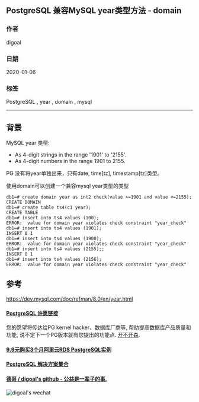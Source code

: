 ## PostgreSQL 兼容MySQL year类型方法 - domain
                                                                                                             
### 作者                                                                    
digoal                                                                                                             
                                                                                                             
### 日期                                                                                                             
2020-01-06                                                                                                         
                                                                                                             
### 标签                                                                                                             
PostgreSQL , year , domain , mysql   
                                                                                                             
----                                                                                                             
                                                                                                             
## 背景    
MySQL year 类型:  
  
- As 4-digit strings in the range '1901' to '2155'.  
- As 4-digit numbers in the range 1901 to 2155.  
  
PG 没有将year单独出来，只有date, time[tz], timestamp[tz]类型。   
  
使用domain可以创建一个兼容mysql year类型的类型  
  
```  
db1=# create domain year as int2 check(value >=1901 and value <=2155);  
CREATE DOMAIN  
db1=# create table ts4(c1 year);  
CREATE TABLE  
db1=# insert into ts4 values (100);  
ERROR:  value for domain year violates check constraint "year_check"  
db1=# insert into ts4 values (1901);  
INSERT 0 1  
db1=# insert into ts4 values (1900);  
ERROR:  value for domain year violates check constraint "year_check"  
db1=# insert into ts4 values (2155);;  
INSERT 0 1  
db1=# insert into ts4 values (2156);  
ERROR:  value for domain year violates check constraint "year_check"  
```  

## 参考  
https://dev.mysql.com/doc/refman/8.0/en/year.html  
  
  
  
  
  
  
  
  
  
  
  
  
  
  
  
  
  
  
  
  
  
  
  
  
  
  
  
  
  
  
  
  
  
  
  
  
  
  
  
  
  
  
  
  
#### [PostgreSQL 许愿链接](https://github.com/digoal/blog/issues/76 "269ac3d1c492e938c0191101c7238216")
您的愿望将传达给PG kernel hacker、数据库厂商等, 帮助提高数据库产品质量和功能, 说不定下一个PG版本就有您提出的功能点. [开不开森](https://github.com/digoal/blog/issues/76 "269ac3d1c492e938c0191101c7238216").  
  
  
#### [9.9元购买3个月阿里云RDS PostgreSQL实例](https://www.aliyun.com/database/postgresqlactivity "57258f76c37864c6e6d23383d05714ea")
  
  
#### [PostgreSQL 解决方案集合](https://yq.aliyun.com/topic/118 "40cff096e9ed7122c512b35d8561d9c8")
  
  
#### [德哥 / digoal's github - 公益是一辈子的事.](https://github.com/digoal/blog/blob/master/README.md "22709685feb7cab07d30f30387f0a9ae")
  
  
![digoal's wechat](../pic/digoal_weixin.jpg "f7ad92eeba24523fd47a6e1a0e691b59")
  
